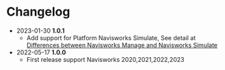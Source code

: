 # Changelog
- 2023-01-30 **1.0.1**
  - Add support for Platform Navisworks Simulate, See detail at [Differences between Navisworks Manage and Navisworks Simulate](https://knowledge.autodesk.com/support/navisworks-products/troubleshooting/caas/sfdcarticles/sfdcarticles/Functionality-differences-between-Navisworks-Manage-and-Simulate.html)
- 2022-05-17 **1.0.0**
  - First release support Navisworks 2020,2021,2022,2023


